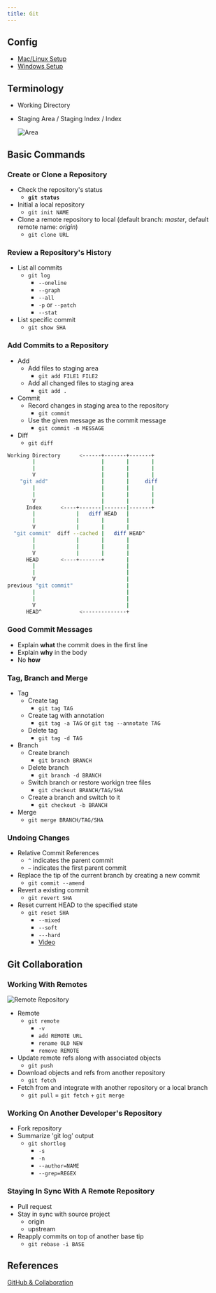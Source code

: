 ```yaml
---
title: Git
---
```


## Config

- [Mac/Linux Setup](https://classroom.udacity.com/courses/ud123/lessons/1b369991-f1ca-4d6a-ba8f-e8318d76322f/concepts/63a6f935-dea7-43c2-aaa3-61deea5070c8)
- [Windows Setup](https://classroom.udacity.com/courses/ud123/lessons/1b369991-f1ca-4d6a-ba8f-e8318d76322f/concepts/8a5af628-7a18-49cf-bbc8-02691762f862)

## Terminology

- Working Directory
- Staging Area / Staging Index / Index

  ![Area](https://git-scm.com/book/en/v2/images/areas.png)

## Basic Commands

### Create or Clone a Repository

- Check the repository's status
  - **`git status`**
- Initial a local repository
  - `git init NAME`
- Clone a remote repository to local (default branch: *master*, default remote name: *origin*)
  - `git clone URL`

### Review a Repository's History

- List all commits
  - `git log`
    - `--oneline`
    - `--graph`
    - `--all`
    - `-p` or `--patch`
    - `--stat`
- List specific commit
  - `git show SHA`

### Add Commits to a Repository

- Add
  - Add files to staging area
    - `git add FILE1 FILE2`
  - Add all changed files to staging area
    - `git add .`
- Commit
  - Record changes in staging area to the repository
    - `git commit`
  - Use the given message as the commit message
    - `git commit -m MESSAGE`
- Diff
  - `git diff`

```bash
Working Directory      <------+-------+-------+
        |                     |       |       |
        |                     |       |       |
        V                     |       |       |
    "git add"                 |       |     diff
        |                     |       |       |
        |                     |       |       |
        V                     |       |       |
      Index      <----+-------|-------|-------+
        |             |   diff HEAD   |
        |             |       |       |
        V             |       |       |
  "git commit"  diff --cached |   diff HEAD^
        |             |       |       |
        |             |       |       |
        V             |       |       |
      HEAD       <----+-------+       |
        |                             |
        |                             |
        V                             |
previous "git commit"                 |
        |                             |
        |                             |
        V                             |
      HEAD^            <--------------+
```

### Good Commit Messages

- Explain **what** the commit does in the first line
- Explain **why** in the body
- No **how**

### Tag, Branch and Merge

- Tag
  - Create tag
    - `git tag TAG`
  - Create tag with annotation
    - `git tag -a TAG` or `git tag --annotate TAG`
  - Delete tag
    - `git tag -d TAG`
- Branch
  - Create branch
    - `git branch BRANCH`
  - Delete branch
    - `git branch -d BRANCH`
  - Switch branch or restore workign tree files
    - `git checkout BRANCH/TAG/SHA`
  - Create a branch and switch to it
    - `git checkout -b BRANCH`
- Merge
  - `git merge BRANCH/TAG/SHA`

### Undoing Changes

- Relative Commit References
  - `^` indicates the parent commit
  - `~` indicates the first parent commit
- Replace the tip of the current branch by creating a new commit
  - `git commit --amend`
- Revert a existing commit
  - `git revert SHA`
- Reset current HEAD to the specified state
  - `git reset SHA`
    - `--mixed`
    - `--soft`
    - `---hard`
    - [Video](https://s3.cn-north-1.amazonaws.com.cn/u-vid-hd/UN7ki2G2yKc.mp4)

## Git Collaboration

### Working With Remotes

![Remote Repository](https://s3.cn-north-1.amazonaws.com.cn/u-img/fbbde604-5978-4814-b3ab-872d82dcfa30)

- Remote
  - `git remote`
    - `-v`
    - `add REMOTE URL`
    - `rename OLD NEW`
    - `remove REMOTE`
- Update remote refs along with associated objects
  - `git push`
- Download objects and refs from another repository
  - `git fetch`
- Fetch from and integrate with another repository or a local branch
  - `git pull` = `git fetch` + `git merge`

### Working On Another Developer's Repository

- Fork repository
- Summarize 'git log' output
  - `git shortlog`
    - `-s`
    - `-n`
    - `--author=NAME`
    - `--grep=REGEX`

### Staying In Sync With A Remote Repository

- Pull request
- Stay in sync with source project
  - origin
  - upstream
- Reapply commits on top of another base tip
  - `git rebase -i BASE`

## References

[GitHub & Collaboration](https://www.udacity.com/course/github-collaboration--ud456)